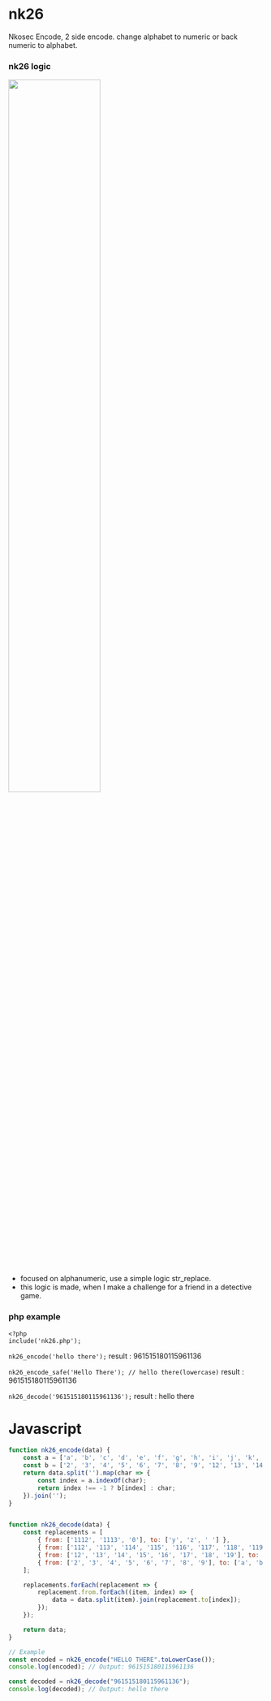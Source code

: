 # nk26
Nkosec Encode, 2 side encode. change alphabet to numeric or  back numeric to alphabet.

### nk26 logic
<img src="https://raw.githubusercontent.com/milio48/nk26/master/nk26-logic-fixed.jpg" width="60%"></img>
 - focused on alphanumeric, use a simple logic str_replace.
 - this logic is made, when I make a challenge for a friend in a detective game.

### php example
```
<?php
include('nk26.php');
```

```nk26_encode('hello there');```
result : 961515180115961136

```nk26_encode_safe('Hello There'); // hello there(lowercase)```
result : 961515180115961136

```nk26_decode('961515180115961136');```
result : hello there


# Javascript
```javascript
function nk26_encode(data) {
    const a = ['a', 'b', 'c', 'd', 'e', 'f', 'g', 'h', 'i', 'j', 'k', 'l', 'm', 'n', 'o', 'p', 'q', 'r', 's', 't', 'u', 'v', 'w', 'x', 'y', 'z', ' '];
    const b = ['2', '3', '4', '5', '6', '7', '8', '9', '12', '13', '14', '15', '16', '17', '18', '19', '112', '113', '114', '115', '116', '117', '118', '119', '1112', '1113', '0'];
    return data.split('').map(char => {
        const index = a.indexOf(char);
        return index !== -1 ? b[index] : char;
    }).join('');
}


function nk26_decode(data) {
    const replacements = [
        { from: ['1112', '1113', '0'], to: ['y', 'z', ' '] },
        { from: ['112', '113', '114', '115', '116', '117', '118', '119'], to: ['q', 'r', 's', 't', 'u', 'v', 'w', 'x'] },
        { from: ['12', '13', '14', '15', '16', '17', '18', '19'], to: ['i', 'j', 'k', 'l', 'm', 'n', 'o', 'p'] },
        { from: ['2', '3', '4', '5', '6', '7', '8', '9'], to: ['a', 'b', 'c', 'd', 'e', 'f', 'g', 'h'] }
    ];

    replacements.forEach(replacement => {
        replacement.from.forEach((item, index) => {
            data = data.split(item).join(replacement.to[index]);
        });
    });

    return data;
}

// Example
const encoded = nk26_encode("HELLO THERE".toLowerCase());
console.log(encoded); // Output: 961515180115961136

const decoded = nk26_decode("961515180115961136");
console.log(decoded); // Output: hello there
```
